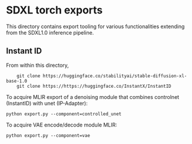 # SDXL torch exports

This directory contains export tooling for various functionalities extending from the SDXL1.0 inference pipeline.

## Instant ID

From within this directory,

```
    git clone https://huggingface.co/stabilityai/stable-diffusion-xl-base-1.0
    git clone https://https://huggingface.co/InstantX/InstantID
```

To acquire MLIR export of a denoising module that combines controlnet (InstantID) with unet (IP-Adapter):
```
python export.py --component=controlled_unet
```
To acquire VAE encode/decode module MLIR:
```
python export.py --component=vae
```
